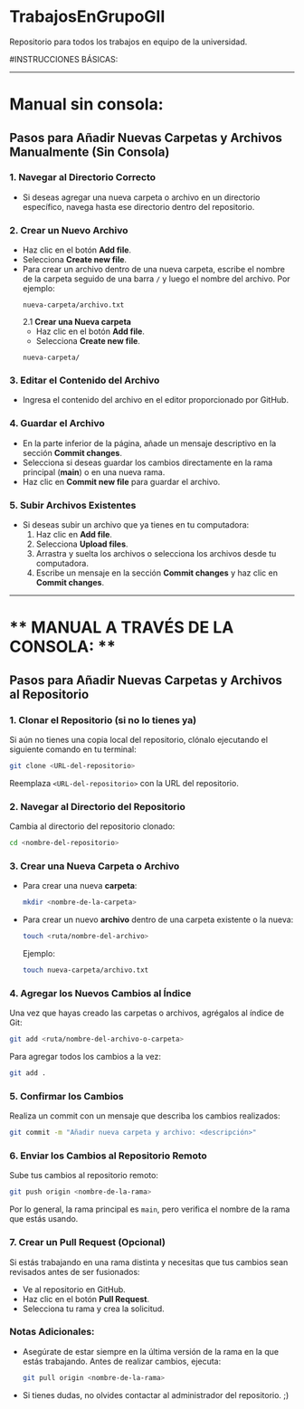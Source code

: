 # TrabajosEnGrupoGII
Repositorio para todos los trabajos en equipo de la universidad.

#INSTRUCCIONES BÁSICAS:

---

#  **Manual sin consola:**

## Pasos para Añadir Nuevas Carpetas y Archivos Manualmente (Sin Consola)

### 1. **Navegar al Directorio Correcto**
   - Si deseas agregar una nueva carpeta o archivo en un directorio específico, navega hasta ese directorio dentro del repositorio.

### 2. **Crear un Nuevo Archivo**
   - Haz clic en el botón **Add file**.
   - Selecciona **Create new file**.
   - Para crear un archivo dentro de una nueva carpeta, escribe el nombre de la carpeta seguido de una barra `/` y luego el nombre del archivo. Por ejemplo:
     ```
     nueva-carpeta/archivo.txt
     ```
      2.1 **Crear una Nueva carpeta**
      - Haz clic en el botón **Add file**.
      - Selecciona **Create new file**.
     ```
     nueva-carpeta/
     ```
     

### 3. **Editar el Contenido del Archivo**
   - Ingresa el contenido del archivo en el editor proporcionado por GitHub.

### 4. **Guardar el Archivo**
   - En la parte inferior de la página, añade un mensaje descriptivo en la sección **Commit changes**.
   - Selecciona si deseas guardar los cambios directamente en la rama principal (**main**) o en una nueva rama.
   - Haz clic en **Commit new file** para guardar el archivo.

### 5. **Subir Archivos Existentes**
   - Si deseas subir un archivo que ya tienes en tu computadora:
     1. Haz clic en **Add file**.
     2. Selecciona **Upload files**.
     3. Arrastra y suelta los archivos o selecciona los archivos desde tu computadora.
     4. Escribe un mensaje en la sección **Commit changes** y haz clic en **Commit changes**.

---

# ** MANUAL A TRAVÉS DE LA CONSOLA: **

## Pasos para Añadir Nuevas Carpetas y Archivos al Repositorio

### 1. **Clonar el Repositorio (si no lo tienes ya)**
   Si aún no tienes una copia local del repositorio, clónalo ejecutando el siguiente comando en tu terminal:
   ```bash
   git clone <URL-del-repositorio>
   ```
   Reemplaza `<URL-del-repositorio>` con la URL del repositorio.

### 2. **Navegar al Directorio del Repositorio**
   Cambia al directorio del repositorio clonado:
   ```bash
   cd <nombre-del-repositorio>
   ```

### 3. **Crear una Nueva Carpeta o Archivo**
   - Para crear una nueva **carpeta**:
     ```bash
     mkdir <nombre-de-la-carpeta>
     ```
   - Para crear un nuevo **archivo** dentro de una carpeta existente o la nueva:
     ```bash
     touch <ruta/nombre-del-archivo>
     ```
     Ejemplo:
     ```bash
     touch nueva-carpeta/archivo.txt
     ```

### 4. **Agregar los Nuevos Cambios al Índice**
   Una vez que hayas creado las carpetas o archivos, agrégalos al índice de Git:
   ```bash
   git add <ruta/nombre-del-archivo-o-carpeta>
   ```
   Para agregar todos los cambios a la vez:
   ```bash
   git add .
   ```

### 5. **Confirmar los Cambios**
   Realiza un commit con un mensaje que describa los cambios realizados:
   ```bash
   git commit -m "Añadir nueva carpeta y archivo: <descripción>"
   ```

### 6. **Enviar los Cambios al Repositorio Remoto**
   Sube tus cambios al repositorio remoto:
   ```bash
   git push origin <nombre-de-la-rama>
   ```
   Por lo general, la rama principal es `main`, pero verifica el nombre de la rama que estás usando.

### 7. **Crear un Pull Request (Opcional)**
   Si estás trabajando en una rama distinta y necesitas que tus cambios sean revisados antes de ser fusionados:
   - Ve al repositorio en GitHub.
   - Haz clic en el botón **Pull Request**.
   - Selecciona tu rama y crea la solicitud.

### Notas Adicionales:
- Asegúrate de estar siempre en la última versión de la rama en la que estás trabajando. Antes de realizar cambios, ejecuta:
  ```bash
  git pull origin <nombre-de-la-rama>
  ```
- Si tienes dudas, no olvides contactar al administrador del repositorio. ;)

